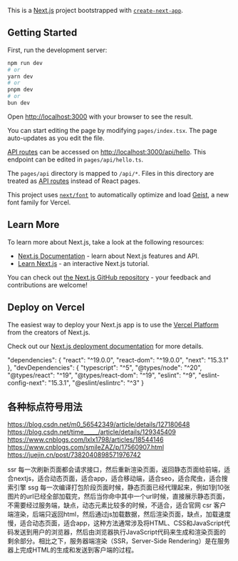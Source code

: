 This is a [Next.js](https://nextjs.org) project bootstrapped with [`create-next-app`](https://nextjs.org/docs/pages/api-reference/create-next-app).

## Getting Started

First, run the development server:

```bash
npm run dev
# or
yarn dev
# or
pnpm dev
# or
bun dev
```

Open [http://localhost:3000](http://localhost:3000) with your browser to see the result.

You can start editing the page by modifying `pages/index.tsx`. The page auto-updates as you edit the file.

[API routes](https://nextjs.org/docs/pages/building-your-application/routing/api-routes) can be accessed on [http://localhost:3000/api/hello](http://localhost:3000/api/hello). This endpoint can be edited in `pages/api/hello.ts`.

The `pages/api` directory is mapped to `/api/*`. Files in this directory are treated as [API routes](https://nextjs.org/docs/pages/building-your-application/routing/api-routes) instead of React pages.

This project uses [`next/font`](https://nextjs.org/docs/pages/building-your-application/optimizing/fonts) to automatically optimize and load [Geist](https://vercel.com/font), a new font family for Vercel.

## Learn More

To learn more about Next.js, take a look at the following resources:

- [Next.js Documentation](https://nextjs.org/docs) - learn about Next.js features and API.
- [Learn Next.js](https://nextjs.org/learn-pages-router) - an interactive Next.js tutorial.

You can check out [the Next.js GitHub repository](https://github.com/vercel/next.js) - your feedback and contributions are welcome!

## Deploy on Vercel

The easiest way to deploy your Next.js app is to use the [Vercel Platform](https://vercel.com/new?utm_medium=default-template&filter=next.js&utm_source=create-next-app&utm_campaign=create-next-app-readme) from the creators of Next.js.

Check out our [Next.js deployment documentation](https://nextjs.org/docs/pages/building-your-application/deploying) for more details.

"dependencies": {
"react": "^19.0.0",
"react-dom": "^19.0.0",
"next": "15.3.1"
},
"devDependencies": {
"typescript": "^5",
"@types/node": "^20",
"@types/react": "^19",
"@types/react-dom": "^19",
"eslint": "^9",
"eslint-config-next": "15.3.1",
"@eslint/eslintrc": "^3"
}

## 各种标点符号用法

https://blog.csdn.net/m0_56542349/article/details/127180648
https://blog.csdn.net/time_____/article/details/129345409
https://www.cnblogs.com/lxlx1798/articles/18544146
https://www.cnblogs.com/smileZAZ/p/17560907.html
https://juejin.cn/post/7382040898571976742

ssr   每一次刷新页面都会请求接口，然后重新渲染页面，返回静态页面给前端，适合nextjs，适合动态页面，适合app，适合移动端，适合seo，适合爬虫，适合搜索引擎
ssg   每一次编译打包阶段页面时候，静态页面已经代理起来，例如1到10张图片的url已经全部加载完，然后当你命中其中一个url时候，直接展示静态页面，不需要经过服务端，缺点，动态元素比较多的时候，不适合，适合官网
csr   客户端渲染，后端只返回html，然后通过js加载数据，然后渲染页面，缺点，加载速度慢，适合动态页面，适合app，这种方法通常涉及将HTML、CSS和JavaScript代码发送到用户的浏览器，然后由浏览器执行JavaScript代码来生成和渲染页面的剩余部分。相比之下，服务器端渲染（SSR，Server-Side Rendering）是在服务器上完成HTML的生成和发送到客户端的过程。
